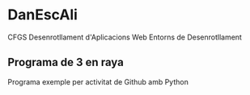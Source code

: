 # DanEscAli

CFGS Desenrotllament d'Aplicacions Web
Entorns de Desenrotllament

## Programa de 3 en raya

Programa exemple per activitat de Github amb Python

